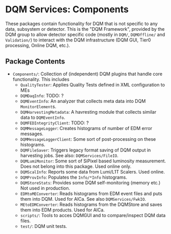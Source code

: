 DQM Services: Components
========================

These packages contain functionality for DQM that is not specific to any data, subsystem or detector. This is the "DQM Framework", provided by the DQM group to allow detector specific code (mostly in `DQM/`, `DQMOffline/` and `Validation/`) to interact with the DQM infrastructure (DQM GUI, Tier0 processing, Online DQM, etc.).

Package Contents
----------------

- `Components/`: Collection of (independent) DQM plugins that handle core functionality. This includes
    - `QualityTester`: Applies Quality Tests defined in XML configuration to MEs
    - `DQMDaqInfo`: TODO: ?
    - `DQMEventInfo`: An analyzer that collects meta data into DQM `MonitorElement`s.
    - `DQMHarvestingMetadata`: A havresting module that collects similar data to `DQMEventInfo`.
    - `DQMFEDIntegrityClient`: TODO: ?
    - `DQMMessageLogger`: Creates histograms of number of EDM error messages.
    - `DQMMessageLoggerClient`: Some sort of post-processing on these histograms.
    - `DQMFileSaver`: Triggers legacy format saving of DQM output in harvesting jobs. See also: `DQMServices/FileIO`.
    - `DQMLumiMonitor`: Some sort of SiPixel based luminosity measurement. Does not belong into this package. Used online only.
    - `DQMScalInfo`: Reports some data from Lumi/L1T Scalers. Used online.
    - `DQMProvInfo`: Populates the `Info/*Info` histograms.
    - `DQMStoreStats`: Provides some DQM self-monitoring (memory etc.) Not used in production.
    - `EDMtoMEConverter`: Reads histograms from EDM event files and puts them into DQM. Used for AlCa. See also `DQMServices/FwkIO`.
    - `MEtoEDMConverter`: Reads histograms from the DQMStore and saves them into EDM products. Used for AlCa.
    - `scripts/`: Tools to acces DQMGUI and to compare/inspect DQM data files.
    - `test/`: DQM unit tests.
